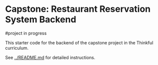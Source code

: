 # Capstone: Restaurant Reservation System Backend

#project in progress 

This starter code for the backend of the capstone project in the Thinkful curriculum.

See [../README.md](../README.md) for detailed instructions.

